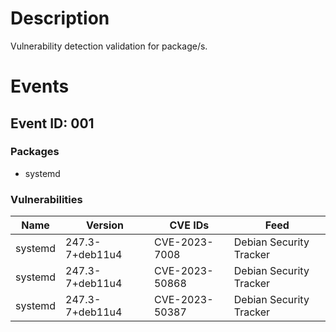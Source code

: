 # Description

Vulnerability detection validation for package/s.

# Events

## Event ID: 001
### Packages
- systemd
### Vulnerabilities

| Name  | Version       | CVE IDs      | Feed
|-------|---------------|--------------|-------------------------------
|systemd|247.3-7+deb11u4|CVE-2023-7008 |Debian Security Tracker
|systemd|247.3-7+deb11u4|CVE-2023-50868|Debian Security Tracker
|systemd|247.3-7+deb11u4|CVE-2023-50387|Debian Security Tracker
